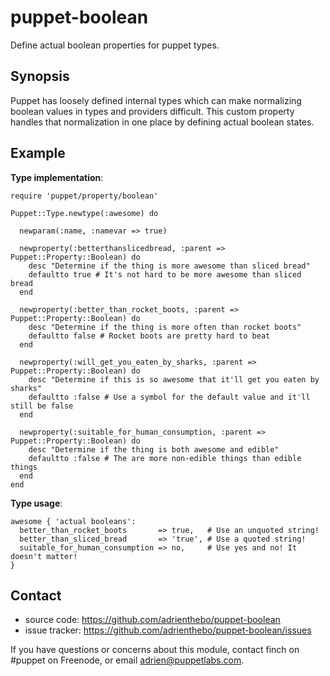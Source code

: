 puppet-boolean
==============

Define actual boolean properties for puppet types.

Synopsis
--------

Puppet has loosely defined internal types which can make normalizing boolean
values in types and providers difficult. This custom property handles that
normalization in one place by defining actual boolean states.

Example
-------

**Type implementation**:

    require 'puppet/property/boolean'

    Puppet::Type.newtype(:awesome) do

      newparam(:name, :namevar => true)

      newproperty(:betterthanslicedbread, :parent => Puppet::Property::Boolean) do
        desc "Determine if the thing is more awesome than sliced bread"
        defaultto true # It's not hard to be more awesome than sliced bread
      end

      newproperty(:better_than_rocket_boots, :parent => Puppet::Property::Boolean) do
        desc "Determine if the thing is more often than rocket boots"
        defaultto false # Rocket boots are pretty hard to beat
      end

      newproperty(:will_get_you_eaten_by_sharks, :parent => Puppet::Property::Boolean) do
        desc "Determine if this is so awesome that it'll get you eaten by sharks"
        defaultto :false # Use a symbol for the default value and it'll still be false
      end

      newproperty(:suitable_for_human_consumption, :parent => Puppet::Property::Boolean) do
        desc "Determine if the thing is both awesome and edible"
        defaultto :false # The are more non-edible things than edible things
      end
    end

**Type usage**:

    awesome { 'actual booleans':
      better_than_rocket_boots       => true,   # Use an unquoted string!
      better_than_sliced_bread       => 'true', # Use a quoted string!
      suitable_for_human_consumption => no,     # Use yes and no! It doesn't matter!
    }

Contact
-------

  * source code: https://github.com/adrienthebo/puppet-boolean
  * issue tracker: https://github.com/adrienthebo/puppet-boolean/issues

If you have questions or concerns about this module, contact finch on #puppet
on Freenode, or email adrien@puppetlabs.com.
